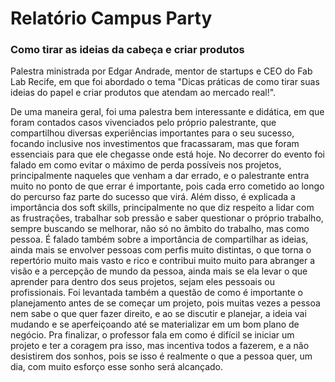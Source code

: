 # Relatório Campus Party

### Como tirar as ideias da cabeça e criar produtos

Palestra ministrada por Edgar Andrade, mentor de startups e CEO do Fab Lab Recife, em que foi abordado o tema "Dicas práticas de como tirar suas ideias do papel e criar produtos que atendam ao mercado real!".

De uma maneira geral, foi uma palestra bem interessante e didática, em que foram contados casos vivenciados pelo próprio palestrante, que compartilhou diversas experiências importantes para o seu sucesso, focando inclusive nos investimentos que fracassaram, mas que foram essenciais para que ele chegasse onde está hoje. No decorrer do evento foi falado em como evitar o máximo de perda possíveis nos projetos, principalmente naqueles que venham a dar errado, e o palestrante entra muito no ponto de que errar é importante, pois cada erro cometido ao longo do percurso faz parte do sucesso que virá. Além disso, é explicada a importância dos soft skills, principalmente no que diz respeito a lidar com as frustrações, trabalhar sob pressão e saber questionar o próprio trabalho, sempre buscando se melhorar, não só no âmbito do trabalho, mas como pessoa. É falado também sobre a importância de compartilhar as ideias, ainda mais se envolver pessoas com perfis muito distintas, o que torna o repertório muito mais vasto e rico e contribui muito muito para abranger a visão e a percepção de mundo da pessoa, ainda mais se ela levar o que aprender para dentro dos seus projetos, sejam eles pessoais ou profissionais. Foi levantada também a questão de como é importante o planejamento antes de se começar um projeto, pois muitas vezes a pessoa nem sabe o que quer fazer direito, e ao se discutir e planejar, a ideia vai mudando e se aperfeiçoando até se materializar em um bom plano de negócio. Pra finalizar, o professor fala em como é difícil se iniciar um projeto e ter a coragem pra isso, mas incentiva todos a fazerem, e a não desistirem dos sonhos, pois se isso é realmente o que a pessoa quer, um dia, com muito esforço esse sonho será alcançado.  